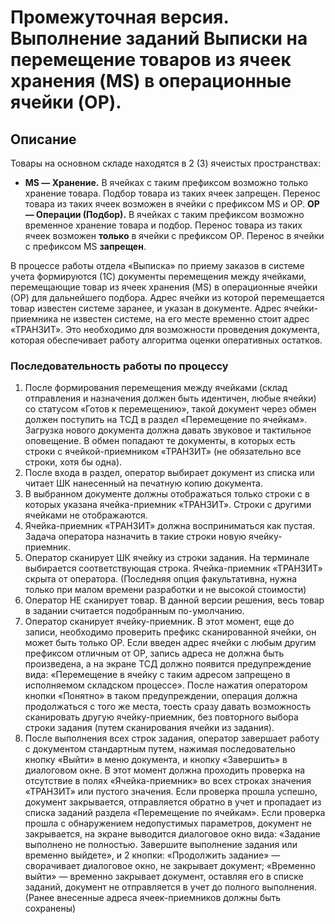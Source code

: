 # Промежуточная версия. Выполнение заданий Выписки на перемещение товаров из ячеек хранения (MS) в операционные ячейки (OP).

## Описание
Товары на основном складе находятся в 2 (3) ячеистых пространствах:
- **MS — Хранение.** В ячейках с таким префиксом возможно только хранение товара. Подбор товара из таких ячеек запрещен. Перенос товара из таких ячеек возможен в ячейки с префиксом MS и OP.
**OP — Операции (Подбор).** В ячейках с таким префиксом возможно временное хранение товара и подбор. Перенос товара из таких ячеек возможен **только** в ячейки с префиксом OP. Перенос в ячейки с префиксом MS **запрещен**.

В процессе работы отдела «Выписка» по приему заказов в системе учета формируются (1С) документы перемещения между ячейками, перемещающие товар из ячеек хранения (MS) в операционные ячейки (OP) для дальнейшего подбора. Адрес ячейки из которой перемещается товар известен системе заранее, и указан в документе. Адрес ячейки-приемника не известен системе, на его месте временно стоит адрес «ТРАНЗИТ». Это необходимо для возможности проведения документа, которая обеспечивает работу алгоритма оценки оперативных остатков.
### Последовательность работы по процессу
1. После формирования перемещения между ячейками (склад отправления и назначения должен быть идентичен, любые ячейки) со статусом «Готов к перемещению», такой документ через обмен должен поступить на ТСД в раздел «Перемещение по ячейкам». Загрузка нового документа должна давать звуковое и тактильное оповещение. В обмен попадают те документы, в которых есть строки с ячейкой-приемником «ТРАНЗИТ» (не обязательно все строки, хотя бы одна).
2. После входа в раздел, оператор выбирает документ из списка или читает ШК нанесенный на печатную копию документа. 
3. В выбранном документе должны отображаться только строки с в которых указана ячейка-приемник «ТРАНЗИТ». Строки с другими ячейками не отображаются.
4. Ячейка-приемник «ТРАНЗИТ» должна восприниматься как пустая. Задача оператора назначить в такие строки новую ячейку-приемник. 
5. Оператор сканирует ШК ячейку из строки задания. На терминале выбирается соответствующая строка. Ячейка-приемник «ТРАНЗИТ» скрыта от оператора. (Последняя опция факультативна, нужна только при малом времени разработки и не высокой стоимости)
6. Оператор НЕ сканирует товар. В данной версии решения, весь товар в задании считается подобранным по-умолчанию.
7. Оператор сканирует ячейку-приемник. В этот момент, еще до записи, необходимо проверить префикс сканированной ячейки, он может быть только ОР. Если введен адрес ячейки с любым другим префиксом отличным от ОР, запись адреса не должна быть произведена, а на экране ТСД должно появится предупреждение вида: «Перемещение в ячейку с таким адресом запрещено в исполняемом складском процессе». После нажатия оператором кнопки «Понятно» в таком предупреждении, операция должна продолжаться с того же места, тоесть сразу давать возможность сканировать другую ячейку-приемник, без повторного выбора строки задания (путем сканирования ячейки из задания).
8. После выполнения всех строк задания, оператор завершает работу с документом стандартным путем, нажимая последовательно кнопку «Выйти» в меню документа, и кнопку «Завершить» в диалоговом окне. В этот момент должна проходить проверка на отсутствие в полях «Ячейка-приемник» во всех строках значения «ТРАНЗИТ» или пустого значения. Если проверка прошла успешно, документ закрывается, отправляется обратно в учет и пропадает из списка заданий раздела «Перемещение по ячейкам». Если проверка прошла с обнаружением недопустимых параметров, документ не закрывается, на экране выводится диалоговое окно вида: «Задание выполнено не полностью. Завершите выполнение задания или временно выйдете», и 2 кнопки: «Продолжить задание» — сворачивает диалоговое окно, не закрывает документ; «Временно выйти» — временно закрывает документ, оставляя его в списке заданий, документ не отправляется в учет до полного выполнения. (Ранее внесенные адреса ячеек-приемников должны быть сохранены)